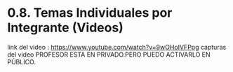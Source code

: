 # 0.8. Temas Individuales por Integrante (Videos)

link del video : https://www.youtube.com/watch?v=9wOHoIVFPpg
capturas del video 
PROFESOR ESTA EN PRIVADO.PERO PUEDO ACTIVARLO EN PÚBLICO.
